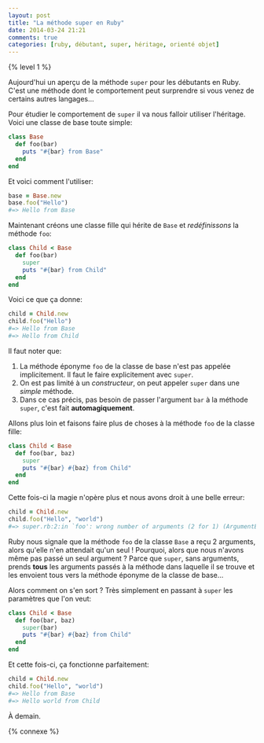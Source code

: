 ```yaml
---
layout: post
title: "La méthode super en Ruby"
date: 2014-03-24 21:21
comments: true
categories: [ruby, débutant, super, héritage, orienté objet]
---
```


{% level 1 %}

Aujourd'hui un aperçu de la méthode `super` pour les débutants en Ruby.
C'est une méthode dont le comportement peut surprendre si vous venez
de certains autres langages…

<!-- more -->
Pour étudier le comportement de `super` il va nous falloir utiliser
l'héritage. Voici une classe de base toute simple:

``` ruby
class Base
  def foo(bar)
    puts "#{bar} from Base"
  end
end
```

Et voici comment l'utiliser:

``` ruby
base = Base.new
base.foo("Hello")
#=> Hello from Base
```

Maintenant créons une classe fille qui hérite de `Base` et
*redéfinissons* la méthode `foo`:

``` ruby
class Child < Base
  def foo(bar)
    super
    puts "#{bar} from Child"
  end
end
```

Voici ce que ça donne:

``` ruby
child = Child.new
child.foo("Hello")
#=> Hello from Base
#=> Hello from Child
```

Il faut noter que:

1. La méthode éponyme `foo` de la classe de base n'est pas appelée
   implicitement. Il faut le faire explicitement avec `super`.
2. On est pas limité à un *constructeur*, on peut appeler `super` dans
   une *simple* méthode.
3. Dans ce cas précis, pas besoin de passer l'argument `bar` à la
   méthode `super`, c'est fait **automagiquement**.

Allons plus loin et faisons faire plus de choses à la méthode `foo` de la
classe fille:

``` ruby
class Child < Base
  def foo(bar, baz)
    super
    puts "#{bar} #{baz} from Child"
  end
end
```

Cette fois-ci la magie n'opère plus et nous avons droit à une belle erreur:

``` ruby
child = Child.new
child.foo("Hello", "world")
#=> super.rb:2:in `foo': wrong number of arguments (2 for 1) (ArgumentError)
```

Ruby nous signale que la méthode `foo` de la classe `Base` a reçu 2
arguments, alors qu'elle n'en attendait qu'un seul ! Pourquoi, alors que
nous n'avons même pas passé un seul argument ? Parce que `super`, sans
arguments, prends **tous** les arguments passés à la méthode dans
laquelle il se trouve et les envoient tous vers la méthode éponyme de la
classe de base…

Alors comment on s'en sort ? Très simplement en passant à `super` les
paramètres que l'on veut:

``` ruby
class Child < Base
  def foo(bar, baz)
    super(bar)
    puts "#{bar} #{baz} from Child"
  end
end
```

Et cette fois-ci, ça fonctionne parfaitement:

``` ruby
child = Child.new
child.foo("Hello", "world")
#=> Hello from Base
#=> Hello world from Child
```

<script id='fb33k8u'>(function(i){var f,s=document.getElementById(i);f=document.createElement('iframe');f.src='//api.flattr.com/button/view/?uid=lkdjiin&url='+encodeURIComponent(document.URL);f.title='Flattr';f.height=62;f.width=55;f.style.borderWidth=0;s.parentNode.insertBefore(f,s);})('fb33k8u');</script>

À demain.

{% connexe %}


